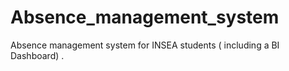 # Absence_management_system
Absence management system for INSEA students ( including a BI Dashboard) .
